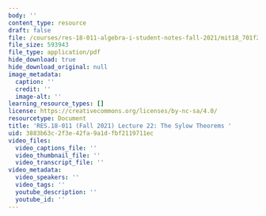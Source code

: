 ```yaml
---
body: ''
content_type: resource
draft: false
file: /courses/res-18-011-algebra-i-student-notes-fall-2021/mit18_701f21_lect22.pdf
file_size: 593943
file_type: application/pdf
hide_download: true
hide_download_original: null
image_metadata:
  caption: ''
  credit: ''
  image-alt: ''
learning_resource_types: []
license: https://creativecommons.org/licenses/by-nc-sa/4.0/
resourcetype: Document
title: 'RES.18-011 (Fall 2021) Lecture 22: The Sylow Theorems '
uid: 3883b63c-2f3e-42fa-9a1d-fbf2119711ec
video_files:
  video_captions_file: ''
  video_thumbnail_file: ''
  video_transcript_file: ''
video_metadata:
  video_speakers: ''
  video_tags: ''
  youtube_description: ''
  youtube_id: ''
---
```

